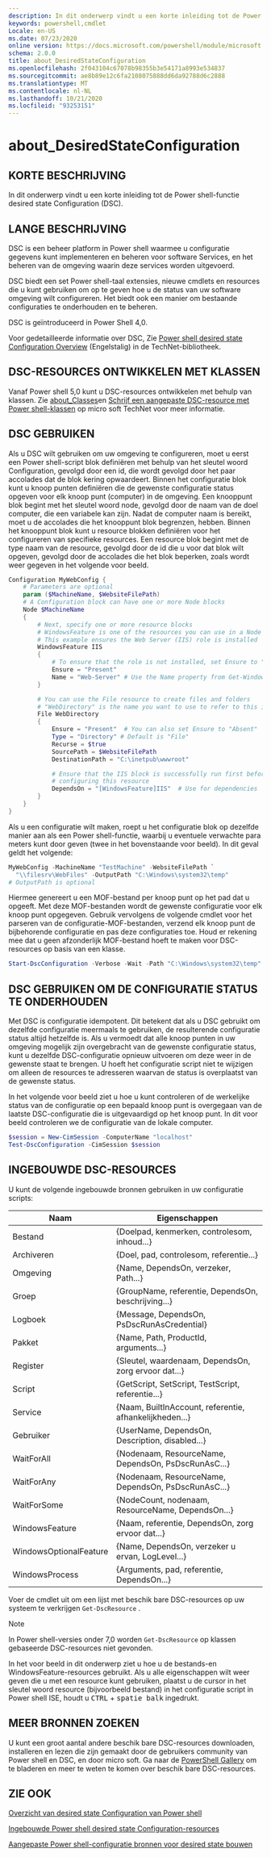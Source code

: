 ```yaml
---
description: In dit onderwerp vindt u een korte inleiding tot de Power shell-functie desired state Configuration (DSC).
keywords: powershell,cmdlet
Locale: en-US
ms.date: 07/23/2020
online version: https://docs.microsoft.com/powershell/module/microsoft.powershell.core/about/about_desiredstateconfiguration?view=powershell-5.1&WT.mc_id=ps-gethelp
schema: 2.0.0
title: about_DesiredStateConfiguration
ms.openlocfilehash: 2f043104c67078b98355b3e54171a8993e534837
ms.sourcegitcommit: ae8b89e12c6fa2108075888dd6da92788d6c2888
ms.translationtype: MT
ms.contentlocale: nl-NL
ms.lasthandoff: 10/21/2020
ms.locfileid: "93253151"
---
```

# <a name="about_desiredstateconfiguration"></a>about_DesiredStateConfiguration

## <a name="short-description"></a>KORTE BESCHRIJVING

In dit onderwerp vindt u een korte inleiding tot de Power shell-functie desired state Configuration (DSC).

## <a name="long-description"></a>LANGE BESCHRIJVING

DSC is een beheer platform in Power shell waarmee u configuratie gegevens kunt implementeren en beheren voor software Services, en het beheren van de omgeving waarin deze services worden uitgevoerd.

DSC biedt een set Power shell-taal extensies, nieuwe cmdlets en resources die u kunt gebruiken om op te geven hoe u de status van uw software omgeving wilt configureren. Het biedt ook een manier om bestaande configuraties te onderhouden en te beheren.

DSC is geïntroduceerd in Power Shell 4,0.

Voor gedetailleerde informatie over DSC, Zie [Power shell desired state Configuration Overview](/powershell/scripting/dsc/overview/overview) (Engelstalig) in de TechNet-bibliotheek.

## <a name="developing-dsc-resources-with-classes"></a>DSC-RESOURCES ONTWIKKELEN MET KLASSEN

Vanaf Power shell 5,0 kunt u DSC-resources ontwikkelen met behulp van klassen.
Zie [about_Classes](about_Classes.md)en [Schrijf een aangepaste DSC-resource met Power shell-klassen](/previous-versions//dn948461(v=technet.10)) op micro soft TechNet voor meer informatie.

## <a name="using-dsc"></a>DSC GEBRUIKEN

Als u DSC wilt gebruiken om uw omgeving te configureren, moet u eerst een Power shell-script blok definiëren met behulp van het sleutel woord Configuration, gevolgd door een id, die wordt gevolgd door het paar accolades dat de blok kering opwaardeert. Binnen het configuratie blok kunt u knoop punten definiëren die de gewenste configuratie status opgeven voor elk knoop punt (computer) in de omgeving. Een knooppunt blok begint met het sleutel woord node, gevolgd door de naam van de doel computer, die een variabele kan zijn. Nadat de computer naam is bereikt, moet u de accolades die het knooppunt blok begrenzen, hebben. Binnen het knooppunt blok kunt u resource blokken definiëren voor het configureren van specifieke resources. Een resource blok begint met de type naam van de resource, gevolgd door de id die u voor dat blok wilt opgeven, gevolgd door de accolades die het blok beperken, zoals wordt weer gegeven in het volgende voor beeld.

```powershell
Configuration MyWebConfig {
    # Parameters are optional
    param ($MachineName, $WebsiteFilePath)
    # A Configuration block can have one or more Node blocks
    Node $MachineName
    {
        # Next, specify one or more resource blocks
        # WindowsFeature is one of the resources you can use in a Node block
        # This example ensures the Web Server (IIS) role is installed
        WindowsFeature IIS
        {
            # To ensure that the role is not installed, set Ensure to "Absent"
            Ensure = "Present"
            Name = "Web-Server" # Use the Name property from Get-WindowsFeature
        }

        # You can use the File resource to create files and folders
        # "WebDirectory" is the name you want to use to refer to this instance
        File WebDirectory
        {
            Ensure = "Present"  # You can also set Ensure to "Absent"
            Type = "Directory" # Default is "File"
            Recurse = $true
            SourcePath = $WebsiteFilePath
            DestinationPath = "C:\inetpub\wwwroot"

            # Ensure that the IIS block is successfully run first before
            # configuring this resource
            DependsOn = "[WindowsFeature]IIS"  # Use for dependencies
        }
    }
}
```

Als u een configuratie wilt maken, roept u het configuratie blok op dezelfde manier aan als een Power shell-functie, waarbij u eventuele verwachte para meters kunt door geven (twee in het bovenstaande voor beeld). In dit geval geldt het volgende:

```powershell
MyWebConfig -MachineName "TestMachine" -WebsiteFilePath `
  "\\filesrv\WebFiles" -OutputPath "C:\Windows\system32\temp"
# OutputPath is optional
```

Hiermee genereert u een MOF-bestand per knoop punt op het pad dat u opgeeft. Met deze MOF-bestanden wordt de gewenste configuratie voor elk knoop punt opgegeven. Gebruik vervolgens de volgende cmdlet voor het parseren van de configuratie-MOF-bestanden, verzend elk knoop punt de bijbehorende configuratie en pas deze configuraties toe. Houd er rekening mee dat u geen afzonderlijk MOF-bestand hoeft te maken voor DSC-resources op basis van een klasse.

```powershell
Start-DscConfiguration -Verbose -Wait -Path "C:\Windows\system32\temp"
```

## <a name="using-dsc-to-maintain-configuration-state"></a>DSC GEBRUIKEN OM DE CONFIGURATIE STATUS TE ONDERHOUDEN

Met DSC is configuratie idempotent. Dit betekent dat als u DSC gebruikt om dezelfde configuratie meermaals te gebruiken, de resulterende configuratie status altijd hetzelfde is. Als u vermoedt dat alle knoop punten in uw omgeving mogelijk zijn overgebracht van de gewenste configuratie status, kunt u dezelfde DSC-configuratie opnieuw uitvoeren om deze weer in de gewenste staat te brengen. U hoeft het configuratie script niet te wijzigen om alleen de resources te adresseren waarvan de status is overplaatst van de gewenste status.

In het volgende voor beeld ziet u hoe u kunt controleren of de werkelijke status van de configuratie op een bepaald knoop punt is overgegaan van de laatste DSC-configuratie die is uitgevaardigd op het knoop punt. In dit voor beeld controleren we de configuratie van de lokale computer.

```powershell
$session = New-CimSession -ComputerName "localhost"
Test-DscConfiguration -CimSession $session
```

## <a name="built-in-dsc-resources"></a>INGEBOUWDE DSC-RESOURCES

U kunt de volgende ingebouwde bronnen gebruiken in uw configuratie scripts:

|Naam                  |Eigenschappen                                         |
|----------------------|---------------------------------------------------|
|Bestand                  |{Doelpad, kenmerken, controlesom, inhoud...}|
|Archiveren               |{Doel, pad, controlesom, referentie...}       |
|Omgeving           |{Name, DependsOn, verzeker, Path...}                 |
|Groep                 |{GroupName, referentie, DependsOn, beschrijving...} |
|Logboek                   |{Message, DependsOn, PsDscRunAsCredential}         |
|Pakket               |{Name, Path, ProductId, arguments...}              |
|Register              |{Sleutel, waardenaam, DependsOn, zorg ervoor dat...}             |
|Script                |{GetScript, SetScript, TestScript, referentie...}  |
|Service               |{Naam, BuiltInAccount, referentie, afhankelijkheden...}|
|Gebruiker                  |{UserName, DependsOn, Description, disabled...}    |
|WaitForAll            |{Nodenaam, ResourceName, DependsOn, PsDscRunAsC...}|
|WaitForAny            |{Nodenaam, ResourceName, DependsOn, PsDscRunAsC...}|
|WaitForSome           |{NodeCount, nodenaam, ResourceName, DependsOn...}  |
|WindowsFeature        |{Naam, referentie, DependsOn, zorg ervoor dat...}           |
|WindowsOptionalFeature|{Name, DependsOn, verzeker u ervan, LogLevel...}             |
|WindowsProcess        |{Arguments, pad, referentie, DependsOn...}        |

Voer de cmdlet uit om een lijst met beschik bare DSC-resources op uw systeem te verkrijgen `Get-DscResource` .

> [!NOTE]
> In Power shell-versies onder 7,0 worden `Get-DscResource` op klassen gebaseerde DSC-resources niet gevonden.

In het voor beeld in dit onderwerp ziet u hoe u de bestands-en WindowsFeature-resources gebruikt. Als u alle eigenschappen wilt weer geven die u met een resource kunt gebruiken, plaatst u de cursor in het sleutel woord resource (bijvoorbeeld bestand) in het configuratie script in Power shell ISE, houdt u <kbd>CTRL</kbd> + <kbd>spatie balk</kbd> ingedrukt.

## <a name="find-more-resources"></a>MEER BRONNEN ZOEKEN

U kunt een groot aantal andere beschik bare DSC-resources downloaden, installeren en lezen die zijn gemaakt door de gebruikers community van Power shell en DSC, en door micro soft. Ga naar de [PowerShell Gallery](https://www.powershellgallery.com/) om te bladeren en meer te weten te komen over beschik bare DSC-resources.

## <a name="see-also"></a>ZIE OOK

[Overzicht van desired state Configuration van Power shell](/powershell/scripting/dsc/overview/overview)

[Ingebouwde Power shell desired state Configuration-resources](/powershell/scripting/dsc/resources/resources)

[Aangepaste Power shell-configuratie bronnen voor desired state bouwen](/powershell/scripting/dsc/resources/authoringResource)
